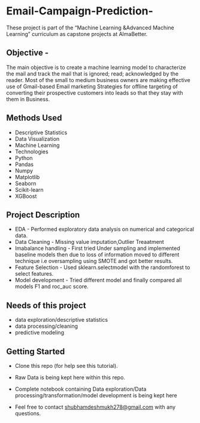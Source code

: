 # Email-Campaign-Prediction-
These project is part of the “Machine Learning &Advanced Machine Learning” curriculum as capstone projects at AlmaBetter.
## Objective -
The main objective is to create a machine learning model to characterize the mail and track the mail that is ignored; read; acknowledged by the reader. Most of the small to medium business owners are making effective use of Gmail-based Email marketing Strategies for offline targeting of converting their prospective customers into leads so that they stay with them in Business.
## Methods Used
* Descriptive Statistics
* Data Visualization
* Machine Learning
* Technologies
* Python
* Pandas
* Numpy
* Matplotlib
* Seaborn
* Scikit-learn
* XGBoost
## Project Description
* EDA - Performed exploratory data analysis on numerical and categorical data.
* Data Cleaning - Missing value imputation,Outlier Treaatment
* Imabalance handling - First tried Under sampling and implemented baseline models then due to loss of information moved to different technique i.e oversampling using SMOTE and got better results.
* Feature Selection - Used sklearn.selectmodel with the randomforest to select features.
* Model development - Tried different model and finally compared all models F1 and roc_auc score.
## Needs of this project
* data exploration/descriptive statistics
* data processing/cleaning
* predictive modeling
## Getting Started
* Clone this repo (for help see this tutorial).

* Raw Data is being kept here within this repo.

* Complete notebook containing Data exploration/Data processing/transformation/model development is being kept here

* Feel free to contact shubhamdeshmukh278@gmail.com with any questions.
